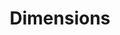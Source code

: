 ---
layout: default
bigquery: https://console.cloud.google.com/bigquery?p=covid-19-dimensions-ai&page=table&d=data&t=publications
contributors: Digital Science, https://www.digital-science.com/
cost: Free for personal, non-commercial use.
description: Dimensions contains more than 100 million publications, ranging from
  articles published in scholarly journals, books and book chapters, to preprints
  and conference proceedings. All publications are contextualized with linked data
  sets, funding, publications, patents, clinical trials, and policy documents. You
  can also view associated categories, funders, institutions, and researcher profiles.
documentation: https://docs.dimensions.ai/bigquery/index.html
last_edit: 04/10/2022, 20:43:04
location: https://www.dimensions.ai/products/free/
maintained_by: Digital Science, https://www.digital-science.com/
schema_fields:
- mesh_headings
- description
- funder_org_cities
- created_date
- research_org_cities
- original_abstract
- filing_status
- status
- research_orgs
- research_org_state_names
- funding_aud
- funder_org_acronyms
- acronyms
- category_for
- date_modified
- grant_number
- interventions
- start_year
- mesh_terms
- name
- authors
- subtitles
- brief_title
- date_inserted
- funder_org_countries
- publication_year
- book_series_title
- wikipedia_url
- id
- research_org_city_names
- concepts
- supporting_grant_ids
- end_year
- altmetrics
- category_hra
- acronym
- aliases
- open_access_categories
- family_id
- isbn
- citations_count
- category_hrcs_hc
- cpc
- phase
- priority_date
- resulting_publication_ids
- types
- patent_ids
- doi
- funding_eur
- current_assignee_orgs
- inventor_names
- assignee_countries
- investigators
- category_sdg
- family_members_ids
- date_normal
- abstract
- publication_date
- current_assignee
- registry
- volume
- funding_details
- category_rcdc
- category_hrcs_rac
- original_assignee
- priority_year
- date
- date_online
- address
- filing_date
- eisbn
- associated_grant_ids
- citations
- conditions
- date_imported_gbq
- categories
- title
- linkout
- language
- original_title
- repository_id
- category_uoa
- funding_currency
- kind
- family_count
- date_print
- associated_publication_pmid
- pmcid
- proceedings_title
- journal_lists
- metrics
- associated_publication_id
- active_years
- issue
- relationships
- license
- embargo_date
- original_assignee_countries
- year
- funding_jpy
- funding_usd
- funder_org_state_codes
- end_date
- journal
- clinical_trial_ids
- funding_nzd
- jurisdiction
- assignee_orgs
- repository_name
- conference
- associated_publication_arxiv_id
- resulting_publication_doi
- funding_chf
- repository_url
- publisher
- labels
- cited_by_ids
- granted_date
- ipcr
- filing_year
- funding_gbp
- current_assignee_countries
- category_icrp_ct
- funder_orgs
- type
- book_title
- arxiv_id
- editors
- external_ids
- source_id
- pmid
- expiration_date
- parent_id
- category_bra
- links
- original_assignee_orgs
- category_icrp_cso
- legal_events
- associated_publication_doi
- research_org_countries
- funder_org
- funding_cad
- pages
- funding_amount
- expiration_year
- citation_string
- legal_status
- organisation_details
- reference_ids
- granted_year
- funder_countries
- start_date
- researcher_ids
- email_address
- foa_number
- research_org_state_codes
- application_number
- open_access_categories_v2
- gender
- funding_cny
- acknowledgements
- publication_ids
- research_org_country_names
- established
shortname: dimensions
tags:
- scholarly literature
- patents
- funding
- clinical trials
- academic profiles
terms_of_use: 'Use of both the Dimensions COVID-19 dataset and full Dimensions dataset
  are subject to the Dimensions Terms of use: https://www.dimensions.ai/policies-terms-legal '
title: Dimensions
uuid: dcff88bd-fe6b-4fdb-8159-809bf9d7bc1c
---